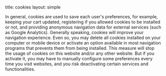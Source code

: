 title: cookies
layout: simple

In general, cookies are used to save each user's preferences, for example, keeping your cart updated, registering if you allowed cookies to be installed or not, and providing anonymous navigation data for external services (such as Google Analytics). Generally speaking, cookies will improve your navigation experience. Even so, you may delete all cookies installed on your computer or mobile device or activate an option available in most navigation programs that prevents them from being installed. This measure will stop the usage of cookies on this website and/or any other website. But if you activate it, you may have to manually configure some preferences every time you visit websites, and you risk deactivating certain services and functionalities.
